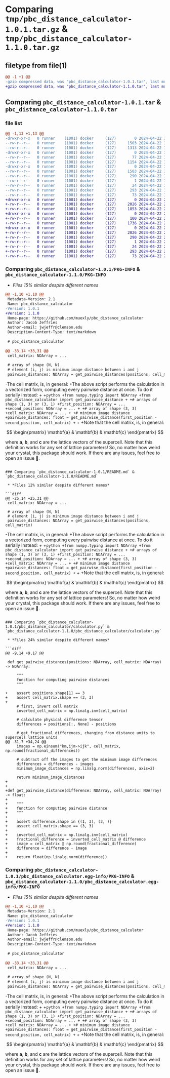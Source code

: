 # Comparing `tmp/pbc_distance_calculator-1.0.1.tar.gz` & `tmp/pbc_distance_calculator-1.1.0.tar.gz`

## filetype from file(1)

```diff
@@ -1 +1 @@
-gzip compressed data, was "pbc_distance_calculator-1.0.1.tar", last modified: Mon Apr 22 17:06:01 2024, max compression
+gzip compressed data, was "pbc_distance_calculator-1.1.0.tar", last modified: Mon Apr 22 20:30:38 2024, max compression
```

## Comparing `pbc_distance_calculator-1.0.1.tar` & `pbc_distance_calculator-1.1.0.tar`

### file list

```diff
@@ -1,13 +1,13 @@
-drwxr-xr-x   0 runner    (1001) docker     (127)        0 2024-04-22 17:06:01.641719 pbc_distance_calculator-1.0.1/
--rw-r--r--   0 runner    (1001) docker     (127)     1503 2024-04-22 17:06:01.641719 pbc_distance_calculator-1.0.1/PKG-INFO
--rw-r--r--   0 runner    (1001) docker     (127)     1313 2024-04-22 17:05:57.000000 pbc_distance_calculator-1.0.1/README.md
-drwxr-xr-x   0 runner    (1001) docker     (127)        0 2024-04-22 17:06:01.641719 pbc_distance_calculator-1.0.1/pbc_distance_calculator/
--rw-r--r--   0 runner    (1001) docker     (127)       77 2024-04-22 17:05:57.000000 pbc_distance_calculator-1.0.1/pbc_distance_calculator/__init__.py
--rw-r--r--   0 runner    (1001) docker     (127)     1154 2024-04-22 17:05:57.000000 pbc_distance_calculator-1.0.1/pbc_distance_calculator/calculator.py
-drwxr-xr-x   0 runner    (1001) docker     (127)        0 2024-04-22 17:06:01.641719 pbc_distance_calculator-1.0.1/pbc_distance_calculator.egg-info/
--rw-r--r--   0 runner    (1001) docker     (127)     1503 2024-04-22 17:06:01.000000 pbc_distance_calculator-1.0.1/pbc_distance_calculator.egg-info/PKG-INFO
--rw-r--r--   0 runner    (1001) docker     (127)      290 2024-04-22 17:06:01.000000 pbc_distance_calculator-1.0.1/pbc_distance_calculator.egg-info/SOURCES.txt
--rw-r--r--   0 runner    (1001) docker     (127)        1 2024-04-22 17:06:01.000000 pbc_distance_calculator-1.0.1/pbc_distance_calculator.egg-info/dependency_links.txt
--rw-r--r--   0 runner    (1001) docker     (127)       24 2024-04-22 17:06:01.000000 pbc_distance_calculator-1.0.1/pbc_distance_calculator.egg-info/top_level.txt
--rw-r--r--   0 runner    (1001) docker     (127)      293 2024-04-22 17:06:01.641719 pbc_distance_calculator-1.0.1/setup.cfg
--rw-r--r--   0 runner    (1001) docker     (127)       73 2024-04-22 17:05:57.000000 pbc_distance_calculator-1.0.1/setup.py
+drwxr-xr-x   0 runner    (1001) docker     (127)        0 2024-04-22 20:30:38.553305 pbc_distance_calculator-1.1.0/
+-rw-r--r--   0 runner    (1001) docker     (127)     2026 2024-04-22 20:30:38.553305 pbc_distance_calculator-1.1.0/PKG-INFO
+-rw-r--r--   0 runner    (1001) docker     (127)     1853 2024-04-22 20:30:34.000000 pbc_distance_calculator-1.1.0/README.md
+drwxr-xr-x   0 runner    (1001) docker     (127)        0 2024-04-22 20:30:38.553305 pbc_distance_calculator-1.1.0/pbc_distance_calculator/
+-rw-r--r--   0 runner    (1001) docker     (127)      100 2024-04-22 20:30:34.000000 pbc_distance_calculator-1.1.0/pbc_distance_calculator/__init__.py
+-rw-r--r--   0 runner    (1001) docker     (127)     1736 2024-04-22 20:30:34.000000 pbc_distance_calculator-1.1.0/pbc_distance_calculator/calculator.py
+drwxr-xr-x   0 runner    (1001) docker     (127)        0 2024-04-22 20:30:38.553305 pbc_distance_calculator-1.1.0/pbc_distance_calculator.egg-info/
+-rw-r--r--   0 runner    (1001) docker     (127)     2026 2024-04-22 20:30:38.000000 pbc_distance_calculator-1.1.0/pbc_distance_calculator.egg-info/PKG-INFO
+-rw-r--r--   0 runner    (1001) docker     (127)      290 2024-04-22 20:30:38.000000 pbc_distance_calculator-1.1.0/pbc_distance_calculator.egg-info/SOURCES.txt
+-rw-r--r--   0 runner    (1001) docker     (127)        1 2024-04-22 20:30:38.000000 pbc_distance_calculator-1.1.0/pbc_distance_calculator.egg-info/dependency_links.txt
+-rw-r--r--   0 runner    (1001) docker     (127)       24 2024-04-22 20:30:38.000000 pbc_distance_calculator-1.1.0/pbc_distance_calculator.egg-info/top_level.txt
+-rw-r--r--   0 runner    (1001) docker     (127)      293 2024-04-22 20:30:38.553305 pbc_distance_calculator-1.1.0/setup.cfg
+-rw-r--r--   0 runner    (1001) docker     (127)       73 2024-04-22 20:30:34.000000 pbc_distance_calculator-1.1.0/setup.py
```

### Comparing `pbc_distance_calculator-1.0.1/PKG-INFO` & `pbc_distance_calculator-1.1.0/PKG-INFO`

 * *Files 15% similar despite different names*

```diff
@@ -1,10 +1,10 @@
 Metadata-Version: 2.1
 Name: pbc_distance_calculator
-Version: 1.0.1
+Version: 1.1.0
 Home-page: https://github.com/muexly/pbc_distance_calculator
 Author: Jacob Jeffries
 Author-email: jwjeffr@clemson.edu
 Description-Content-Type: text/markdown
 
 # pbc_distance_calculator
 
@@ -33,14 +33,31 @@
 cell_matrix: NDArray = ...
 
 # array of shape (N, N)
 # element (i, j) is minimum image distance between i and j
 pairwise_distances: NDArray = get_pairwise_distances(positions, cell_matrix)
 ```
 
-The cell matrix, is, in general:
+The above script performs the calculation in a vectorized form, computing every pairwise distance at once. To do it serially instead:
+
+```python
+from numpy.typing import NDArray
+from pbc_distance_calculator import get_pairwise_distance
+
+# arrays of shape (1, 3) or (3, 1)
+first_position: NDArray = ...
+second_position: NDArray = ...
+
+# array of shape (3, 3)
+cell_matrix: NDArray = ...
+
+# minimum image distance
+pairwise_distances: float = get_pairwise_distance(first_position - second_position, cell_matrix)
+```
+
+Note that the cell matrix, is, in general:
 
 $$
 \begin{pmatrix} \mathbf{a} & \mathbf{b} & \mathbf{c} \end{pmatrix}
 $$
 
 where $\mathbf{a}$, $\mathbf{b}$, and $\mathbf{c}$ are the lattice vectors of the supercell. Note that this definition works for any set of lattice parameters! So, no matter how weird your crystal, this package should work. If there are any issues, feel free to open an issue 🙂.
```

### Comparing `pbc_distance_calculator-1.0.1/README.md` & `pbc_distance_calculator-1.1.0/README.md`

 * *Files 12% similar despite different names*

```diff
@@ -25,14 +25,31 @@
 cell_matrix: NDArray = ...
 
 # array of shape (N, N)
 # element (i, j) is minimum image distance between i and j
 pairwise_distances: NDArray = get_pairwise_distances(positions, cell_matrix)
 ```
 
-The cell matrix, is, in general:
+The above script performs the calculation in a vectorized form, computing every pairwise distance at once. To do it serially instead:
+
+```python
+from numpy.typing import NDArray
+from pbc_distance_calculator import get_pairwise_distance
+
+# arrays of shape (1, 3) or (3, 1)
+first_position: NDArray = ...
+second_position: NDArray = ...
+
+# array of shape (3, 3)
+cell_matrix: NDArray = ...
+
+# minimum image distance
+pairwise_distances: float = get_pairwise_distance(first_position - second_position, cell_matrix)
+```
+
+Note that the cell matrix, is, in general:
 
 $$
 \begin{pmatrix} \mathbf{a} & \mathbf{b} & \mathbf{c} \end{pmatrix}
 $$
 
 where $\mathbf{a}$, $\mathbf{b}$, and $\mathbf{c}$ are the lattice vectors of the supercell. Note that this definition works for any set of lattice parameters! So, no matter how weird your crystal, this package should work. If there are any issues, feel free to open an issue 🙂.
```

### Comparing `pbc_distance_calculator-1.0.1/pbc_distance_calculator/calculator.py` & `pbc_distance_calculator-1.1.0/pbc_distance_calculator/calculator.py`

 * *Files 24% similar despite different names*

```diff
@@ -9,14 +9,17 @@
 
 def get_pairwise_distances(positions: NDArray, cell_matrix: NDArray) -> NDArray:
 
     """
     function for computing pairwise distances
     """
 
+    assert positions.shape[1] == 3
+    assert cell_matrix.shape == (3, 3)
+
     # first, invert cell matrix
     inverted_cell_matrix = np.linalg.inv(cell_matrix)
 
     # calculate physical difference tensor
     differences = positions[:, None] - positions
 
     # get fractional differences, changing from distance units to supercell lattice units
@@ -31,7 +34,24 @@
     images = np.einsum("km,ijm->ijk", cell_matrix, np.round(fractional_differences))
 
     # subtract off the images to get the minimum image differences
     differences = differences - images
     minimum_image_distances = np.linalg.norm(differences, axis=2)
 
     return minimum_image_distances
+
+
+def get_pairwise_distance(difference: NDArray, cell_matrix: NDArray) -> float:
+
+    """
+    function for computing pairwise distance
+    """
+
+    assert difference.shape in {(1, 3), (3, )}
+    assert cell_matrix.shape == (3, 3)
+
+    inverted_cell_matrix = np.linalg.inv(cell_matrix)
+    fractional_difference = inverted_cell_matrix @ difference
+    image = cell_matrix @ np.round(fractional_difference)
+    difference = difference - image
+
+    return float(np.linalg.norm(difference))
```

### Comparing `pbc_distance_calculator-1.0.1/pbc_distance_calculator.egg-info/PKG-INFO` & `pbc_distance_calculator-1.1.0/pbc_distance_calculator.egg-info/PKG-INFO`

 * *Files 15% similar despite different names*

```diff
@@ -1,10 +1,10 @@
 Metadata-Version: 2.1
 Name: pbc_distance_calculator
-Version: 1.0.1
+Version: 1.1.0
 Home-page: https://github.com/muexly/pbc_distance_calculator
 Author: Jacob Jeffries
 Author-email: jwjeffr@clemson.edu
 Description-Content-Type: text/markdown
 
 # pbc_distance_calculator
 
@@ -33,14 +33,31 @@
 cell_matrix: NDArray = ...
 
 # array of shape (N, N)
 # element (i, j) is minimum image distance between i and j
 pairwise_distances: NDArray = get_pairwise_distances(positions, cell_matrix)
 ```
 
-The cell matrix, is, in general:
+The above script performs the calculation in a vectorized form, computing every pairwise distance at once. To do it serially instead:
+
+```python
+from numpy.typing import NDArray
+from pbc_distance_calculator import get_pairwise_distance
+
+# arrays of shape (1, 3) or (3, 1)
+first_position: NDArray = ...
+second_position: NDArray = ...
+
+# array of shape (3, 3)
+cell_matrix: NDArray = ...
+
+# minimum image distance
+pairwise_distances: float = get_pairwise_distance(first_position - second_position, cell_matrix)
+```
+
+Note that the cell matrix, is, in general:
 
 $$
 \begin{pmatrix} \mathbf{a} & \mathbf{b} & \mathbf{c} \end{pmatrix}
 $$
 
 where $\mathbf{a}$, $\mathbf{b}$, and $\mathbf{c}$ are the lattice vectors of the supercell. Note that this definition works for any set of lattice parameters! So, no matter how weird your crystal, this package should work. If there are any issues, feel free to open an issue 🙂.
```


